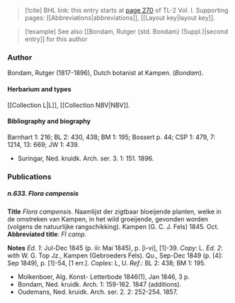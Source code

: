 > [!cite] BHL link: this entry starts at [page 270](https://www.biodiversitylibrary.org/item/103414#page/318/mode/1up) of TL-2 Vol. I.
> Supporting pages: [[Abbreviations|abbreviations]], [[Layout key|layout key]].

> [!example] See also [[Bondam, Rutger {std. Bondam} (Suppl.)|second entry]] for this author

### Author

Bondam, Rutger (1817-1896), Dutch botanist at Kampen. (*Bondam*).

#### Herbarium and types

[[Collection L|L]], [[Collection NBV|NBV]].

#### Bibliography and biography

Barnhart 1: 216; BL 2: 430, 438; BM 1: 195; Bossert p. 44; CSP 1: 479, 7: 1214, 13: 669; JW 1: 439.
- Suringar, Ned. kruidk. Arch. ser. 3. 1: 151. 1896.

### Publications

##### n.633. Flora campensis

**Title**
*Flora campensis*. Naamlijst der zigtbaar bloeijende planten, welke in de omstreken van Kampen, in het wild groeijende, gevonden worden (volgens de natuurlijke rangschikking). Kampen (G. C. J. Fels) 1845. Oct.
**Abbreviated title**: *Fl camp.*

**Notes**
*Ed. 1*: Jul-Dec 1845 (p. iii: Mai 1845), p. \[i-vi\], \[1\]-39. *Copy*: L.
*Ed. 2*: with W. G. Top Jz., Kampen (Gebroeders Fels). Qu., Sep-Dec 1849 (p. \[4\]: Sep 1849), p. \[1\]-54, \[1 err.\]. *Coples*: L, U.
*Ref*.: BL 2: 438; BM 1: 195.
- Molkenboer, Alg. Konst- Letterbode 1846(1), Jan 1846, 3 p.
- Bondam, Ned. kruidk. Arch. 1: 159-162. 1847 (additions).
- Oudemans, Ned. kruidk. Arch. ser. 2. 2: 252-254. 1857.

